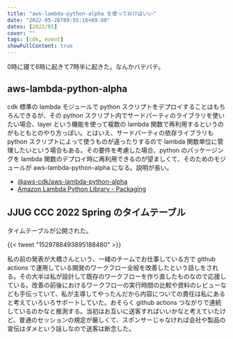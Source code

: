 ```yaml
---
title: "aws-lambda-python-alpha を使っておけばいい"
date: "2022-05-26T09:55:16+09:00"
dates: [2022/05]
cover: ""
tags: [cdk, event]
showFullContent: true
---
```


0時に寝て6時に起きて7時半に起きた。なんかバテバテ。

## aws-lambda-python-alpha

cdk 標準の lambda モジュールで python スクリプトをデプロイすることはもちろんできるが、その python スクリプト内でサードパーティのライブラリを使いたい場合、layer という機能を使って複数の lambda 関数で再利用するというのがもともとのやり方っぽい。とはいえ、サードパーティの依存ライブラリも python スクリプトによって使うものが違ったりするので lambda 関数単位に管理したいという場合もある。その要件を考慮した場合、python のパッケージングを lambda 関数のデプロイ時に再利用できるのが望ましくて、そのためのモジュールが aws-lambda-python-alpha になる。説明が長い。

* [@aws-cdk/aws-lambda-python-alpha](https://www.npmjs.com/package/@aws-cdk/aws-lambda-python-alpha)
* [Amazon Lambda Python Library - Packaging](https://docs.aws.amazon.com/cdk/api/v2/docs/aws-lambda-python-alpha-readme.html#packaging)

## JJUG CCC 2022 Spring のタイムテーブル

タイムテーブルが公開された。

{{< tweet "1529788493895188480" >}}

私の前の発表が大橋さんという、一緒のチームでお仕事している方で github actions で運用している開発のワークフロー全般を改善したという話しをされる。その大半は私が設計して既存のワークフローを作り直したものなので応援している。改善の前後におけるワークフローの実行時間の比較や資料のレビューなども手伝っていて、私が主導してやったんだから内容についての責任は私にあると考えていろいろサポートしていた。おそらく github actions つながりで連続しているのかなと推測する。当初はお互いに送客すればいいかなと考えていたけど、普通のセッションの規定が厳しくて、スポンサーじゃなければ会社や製品の宣伝はダメという話しなので送客は断念した。
